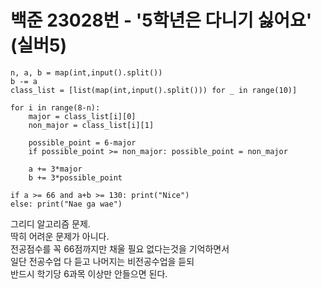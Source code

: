 # 백준 23028번 - '5학년은 다니기 싫어요' (실버5)

```
n, a, b = map(int,input().split())
b -= a
class_list = [list(map(int,input().split())) for _ in range(10)]

for i in range(8-n):
    major = class_list[i][0]
    non_major = class_list[i][1]

    possible_point = 6-major
    if possible_point >= non_major: possible_point = non_major

    a += 3*major
    b += 3*possible_point

if a >= 66 and a+b >= 130: print("Nice")
else: print("Nae ga wae")
```

그리디 알고리즘 문제.  
딱히 어려운 문제가 아니다.  
전공점수를 꼭 66점까지만 채울 필요 없다는것을 기억하면서  
일단 전공수업 다 듣고 나머지는 비전공수업을 듣되  
반드시 학기당 6과목 이상만 안들으면 된다.  
